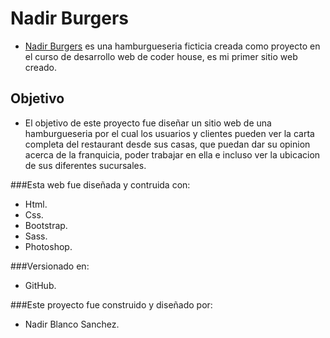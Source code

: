 
# Nadir Burgers

- [Nadir Burgers](https://nasanchez7.github.io/proyecto-burguer-blancosanchez/index.html "Nadir Burgers") es una hamburgueseria ficticia creada como proyecto en el curso de desarrollo web de coder house, es mi primer sitio web creado.

## Objetivo

- El objetivo de este proyecto fue diseñar un sitio web de una hamburgueseria por el cual los usuarios y clientes pueden ver la carta completa del restaurant desde sus casas, que puedan dar su opinion acerca de la franquicia, poder trabajar en ella e incluso ver la ubicacion de sus diferentes sucursales.

###Esta web fue diseñada y contruida con:

- Html.
- Css.
- Bootstrap.
- Sass.
- Photoshop.

###Versionado en:

- GitHub.

###Este proyecto fue construido y diseñado por:

- Nadir Blanco Sanchez.